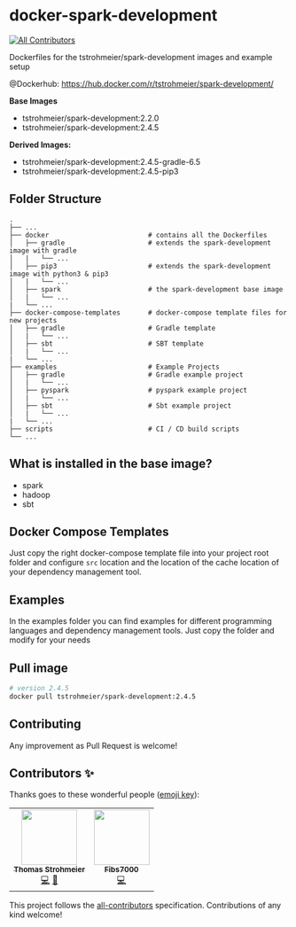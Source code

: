 # docker-spark-development

<!-- ALL-CONTRIBUTORS-BADGE:START - Do not remove or modify this section -->
[![All Contributors](https://img.shields.io/badge/all_contributors-1-orange.svg?style=flat-square)](#contributors-)
<!-- ALL-CONTRIBUTORS-BADGE:END -->

Dockerfiles for the tstrohmeier/spark-development images and example setup

@Dockerhub: https://hub.docker.com/r/tstrohmeier/spark-development/

**Base Images**

* tstrohmeier/spark-development:2.2.0
* tstrohmeier/spark-development:2.4.5

**Derived Images:**
* tstrohmeier/spark-development:2.4.5-gradle-6.5
* tstrohmeier/spark-development:2.4.5-pip3


## Folder Structure

    .
    ├── ...
    ├── docker                         # contains all the Dockerfiles
    │   ├── gradle                     # extends the spark-development image with gradle
    │   |   └── ...             
    │   ├── pip3                       # extends the spark-development image with python3 & pip3
    │   |   └── ...             
    │   ├── spark                      # the spark-development base image        
    │   |   └── ...               
    |   └── ...
    ├── docker-compose-templates       # docker-compose template files for new projects
    │   ├── gradle                     # Gradle template
    │   |   └── ...             
    │   ├── sbt                        # SBT template          
    │   |   └── ...               
    |   └── ...
    ├── examples                       # Example Projects
    │   ├── gradle                     # Gradle example project
    │   |   └── ...     
    │   ├── pyspark                    # pyspark example project
    │   |   └── ...    
    │   ├── sbt                        # Sbt example project
    │   |   └── ...          
    |   └── ...
    ├── scripts                        # CI / CD build scripts
    └── ...



## What is installed in the base image?
* spark
* hadoop 
* sbt


## Docker Compose Templates

Just copy the right docker-compose template file into your project root folder and configure `src` location and the location of the cache location of your dependency management tool.


## Examples

In the examples folder you can find examples for different programming languages and dependency management tools.
Just copy the folder and modify for your needs



## Pull image

``` bash
# version 2.4.5
docker pull tstrohmeier/spark-development:2.4.5
```


## Contributing
Any improvement as Pull Request is welcome!



## Contributors ✨

Thanks goes to these wonderful people ([emoji key](https://allcontributors.org/docs/en/emoji-key)):

<!-- ALL-CONTRIBUTORS-LIST:START - Do not remove or modify this section -->
<!-- prettier-ignore-start -->
<!-- markdownlint-disable -->
<table>
  <tr>
    <td align="center"><a href="https://twitter.com/t_strohmeier"><img src="https://avatars3.githubusercontent.com/u/13830953?v=4" width="100px;" alt=""/><br /><sub><b>Thomas Strohmeier</b></sub></a><br /><a href="https://github.com/tstrohmeier/docker-spark-development/commits?author=tstrohmeier" title="Code">💻</a> <a href="https://github.com/tstrohmeier/docker-spark-development/pulls?q=is%3Apr+reviewed-by%3Atstrohmeier" title="Reviewed Pull Requests">👀</a></td>
    <td align="center"><a href="http://seekinnovation.at"><img src="https://avatars2.githubusercontent.com/u/16261713?v=4" width="100px;" alt=""/><br /><sub><b>Fibs7000</b></sub></a><br /><a href="https://github.com/tstrohmeier/docker-spark-development/commits?author=Fibs7000" title="Code">💻</a></td>    
  </tr>
</table>

<!-- markdownlint-enable -->
<!-- prettier-ignore-end -->
<!-- ALL-CONTRIBUTORS-LIST:END -->

This project follows the [all-contributors](https://github.com/all-contributors/all-contributors) specification. Contributions of any kind welcome!

